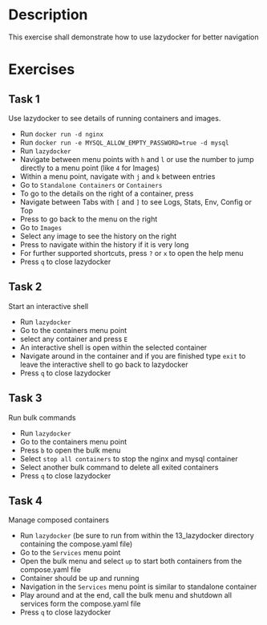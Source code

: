 # Description

This exercise shall demonstrate how to use lazydocker for better navigation

# Exercises

## Task 1

Use lazydocker to see details of running containers and images.

* Run `docker run -d nginx`
* Run `docker run -e MYSQL_ALLOW_EMPTY_PASSWORD=true -d mysql`
* Run `lazydocker`
* Navigate between menu points with `h` and `l` or use the number to jump directly to a menu point (like `4` for Images)
* Within a menu point, navigate with `j` and `k` between entries
* Go to `Standalone Containers` or `Containers`
* To go to the details on the right of a container, press <ENTER>
* Navigate between Tabs with `[` and `]` to see Logs, Stats, Env, Config or Top
* Press <ESC> to go back to the menu on the right
* Go to `Images`
* Select any image to see the history on the right
* Press <ENTER> to navigate within the history if it is very long
* For further supported shortcuts, press `?` or `x` to open the help menu
* Press `q` to close lazydocker

## Task 2

Start an interactive shell

* Run `lazydocker`
* Go to the containers menu point
* select any container and press `E`
* An interactive shell is open within the selected container
* Navigate around in the container and if you are finished type `exit` to leave the interactive shell to go back to lazydocker
* Press `q` to close lazydocker

## Task 3

Run bulk commands

* Run `lazydocker`
* Go to the containers menu point
* Press `b` to open the bulk menu
* Select `stop all containers` to stop the nginx and mysql container
* Select another bulk command to delete all exited containers
* Press `q` to close lazydocker

## Task 4

Manage composed containers

* Run `lazydocker` (be sure to run from within the 13_lazydocker directory containing the compose.yaml file)
* Go to the `Services` menu point
* Open the bulk menu and select `up` to start both containers from the compose.yaml file
* Container should be up and running
* Navigation in the `Services` menu point is similar to standalone container
* Play around and at the end, call the bulk menu and shutdown all services form the compose.yaml file 
* Press `q` to close lazydocker